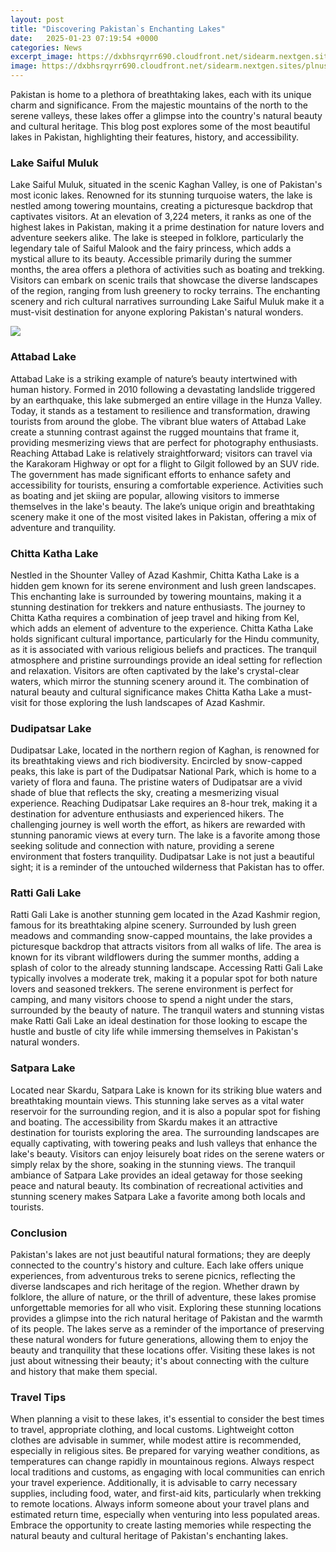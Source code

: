 ```yaml
---
layout: post
title: "Discovering Pakistan`s Enchanting Lakes"
date:   2025-01-23 07:19:54 +0000
categories: News
excerpt_image: https://dxbhsrqyrr690.cloudfront.net/sidearm.nextgen.sites/plnusealions.com/images/responsive_2023/default_image.png
image: https://dxbhsrqyrr690.cloudfront.net/sidearm.nextgen.sites/plnusealions.com/images/responsive_2023/default_image.png
---
```


Pakistan is home to a plethora of breathtaking lakes, each with its unique charm and significance. From the majestic mountains of the north to the serene valleys, these lakes offer a glimpse into the country's natural beauty and cultural heritage. This blog post explores some of the most beautiful lakes in Pakistan, highlighting their features, history, and accessibility.
### Lake Saiful Muluk
Lake Saiful Muluk, situated in the scenic Kaghan Valley, is one of Pakistan's most iconic lakes. Renowned for its stunning turquoise waters, the lake is nestled among towering mountains, creating a picturesque backdrop that captivates visitors. At an elevation of 3,224 meters, it ranks as one of the highest lakes in Pakistan, making it a prime destination for nature lovers and adventure seekers alike.
The lake is steeped in folklore, particularly the legendary tale of Saiful Malook and the fairy princess, which adds a mystical allure to its beauty. Accessible primarily during the summer months, the area offers a plethora of activities such as boating and trekking. Visitors can embark on scenic trails that showcase the diverse landscapes of the region, ranging from lush greenery to rocky terrains. The enchanting scenery and rich cultural narratives surrounding Lake Saiful Muluk make it a must-visit destination for anyone exploring Pakistan's natural wonders.

![](https://dxbhsrqyrr690.cloudfront.net/sidearm.nextgen.sites/plnusealions.com/images/responsive_2023/default_image.png)
### Attabad Lake
Attabad Lake is a striking example of nature’s beauty intertwined with human history. Formed in 2010 following a devastating landslide triggered by an earthquake, this lake submerged an entire village in the Hunza Valley. Today, it stands as a testament to resilience and transformation, drawing tourists from around the globe. The vibrant blue waters of Attabad Lake create a stunning contrast against the rugged mountains that frame it, providing mesmerizing views that are perfect for photography enthusiasts.
Reaching Attabad Lake is relatively straightforward; visitors can travel via the Karakoram Highway or opt for a flight to Gilgit followed by an SUV ride. The government has made significant efforts to enhance safety and accessibility for tourists, ensuring a comfortable experience. Activities such as boating and jet skiing are popular, allowing visitors to immerse themselves in the lake's beauty. The lake’s unique origin and breathtaking scenery make it one of the most visited lakes in Pakistan, offering a mix of adventure and tranquility.
### Chitta Katha Lake
Nestled in the Shounter Valley of Azad Kashmir, Chitta Katha Lake is a hidden gem known for its serene environment and lush green landscapes. This enchanting lake is surrounded by towering mountains, making it a stunning destination for trekkers and nature enthusiasts. The journey to Chitta Katha requires a combination of jeep travel and hiking from Kel, which adds an element of adventure to the experience.
Chitta Katha Lake holds significant cultural importance, particularly for the Hindu community, as it is associated with various religious beliefs and practices. The tranquil atmosphere and pristine surroundings provide an ideal setting for reflection and relaxation. Visitors are often captivated by the lake's crystal-clear waters, which mirror the stunning scenery around it. The combination of natural beauty and cultural significance makes Chitta Katha Lake a must-visit for those exploring the lush landscapes of Azad Kashmir.
### Dudipatsar Lake
Dudipatsar Lake, located in the northern region of Kaghan, is renowned for its breathtaking views and rich biodiversity. Encircled by snow-capped peaks, this lake is part of the Dudipatsar National Park, which is home to a variety of flora and fauna. The pristine waters of Dudipatsar are a vivid shade of blue that reflects the sky, creating a mesmerizing visual experience.
Reaching Dudipatsar Lake requires an 8-hour trek, making it a destination for adventure enthusiasts and experienced hikers. The challenging journey is well worth the effort, as hikers are rewarded with stunning panoramic views at every turn. The lake is a favorite among those seeking solitude and connection with nature, providing a serene environment that fosters tranquility. Dudipatsar Lake is not just a beautiful sight; it is a reminder of the untouched wilderness that Pakistan has to offer.
### Ratti Gali Lake
Ratti Gali Lake is another stunning gem located in the Azad Kashmir region, famous for its breathtaking alpine scenery. Surrounded by lush green meadows and commanding snow-capped mountains, the lake provides a picturesque backdrop that attracts visitors from all walks of life. The area is known for its vibrant wildflowers during the summer months, adding a splash of color to the already stunning landscape.
Accessing Ratti Gali Lake typically involves a moderate trek, making it a popular spot for both nature lovers and seasoned trekkers. The serene environment is perfect for camping, and many visitors choose to spend a night under the stars, surrounded by the beauty of nature. The tranquil waters and stunning vistas make Ratti Gali Lake an ideal destination for those looking to escape the hustle and bustle of city life while immersing themselves in Pakistan's natural wonders.
### Satpara Lake
Located near Skardu, Satpara Lake is known for its striking blue waters and breathtaking mountain views. This stunning lake serves as a vital water reservoir for the surrounding region, and it is also a popular spot for fishing and boating. The accessibility from Skardu makes it an attractive destination for tourists exploring the area.
The surrounding landscapes are equally captivating, with towering peaks and lush valleys that enhance the lake's beauty. Visitors can enjoy leisurely boat rides on the serene waters or simply relax by the shore, soaking in the stunning views. The tranquil ambiance of Satpara Lake provides an ideal getaway for those seeking peace and natural beauty. Its combination of recreational activities and stunning scenery makes Satpara Lake a favorite among both locals and tourists.
### Conclusion
Pakistan's lakes are not just beautiful natural formations; they are deeply connected to the country's history and culture. Each lake offers unique experiences, from adventurous treks to serene picnics, reflecting the diverse landscapes and rich heritage of the region. Whether drawn by folklore, the allure of nature, or the thrill of adventure, these lakes promise unforgettable memories for all who visit.
Exploring these stunning locations provides a glimpse into the rich natural heritage of Pakistan and the warmth of its people. The lakes serve as a reminder of the importance of preserving these natural wonders for future generations, allowing them to enjoy the beauty and tranquility that these locations offer. Visiting these lakes is not just about witnessing their beauty; it's about connecting with the culture and history that make them special.
### Travel Tips
When planning a visit to these lakes, it's essential to consider the best times to travel, appropriate clothing, and local customs. Lightweight cotton clothes are advisable in summer, while modest attire is recommended, especially in religious sites. Be prepared for varying weather conditions, as temperatures can change rapidly in mountainous regions. Always respect local traditions and customs, as engaging with local communities can enrich your travel experience.
Additionally, it is advisable to carry necessary supplies, including food, water, and first-aid kits, particularly when trekking to remote locations. Always inform someone about your travel plans and estimated return time, especially when venturing into less populated areas. Embrace the opportunity to create lasting memories while respecting the natural beauty and cultural heritage of Pakistan's enchanting lakes.